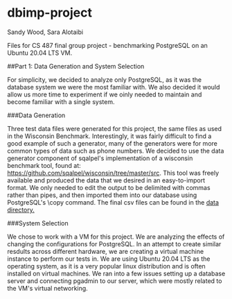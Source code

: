 # dbimp-project
Sandy Wood, Sara Alotaibi

Files for CS 487 final group project - benchmarking PostgreSQL on an Ubuntu 20.04 LTS VM.

##Part 1: Data Generation and System Selection

For simplicity, we decided to analyze only PostgreSQL, as it was the database system we were the most familiar with. We also decided it would allow us more time to experiment if we oinly needed to maintain and become familiar with a single system.

###Data Generation

Three test data files were generated for this project, the same files as used in the Wisconsin Benchmark. Interestingly, it was fairly difficult to find a good example of such a generator, many of the generators were for more common types of data such as phone numbers. We decided to use the data generator component of sqalpel's implementation of a wisconsin benchmark tool, found at: https://github.com/sqalpel/wisconsin/tree/master/src. This tool was freely available and produced the data that we desired in an easy-to-import format. We only needed to edit the output to be delimited with commas rather than pipes, and then imported them into our database using PostgreSQL's \copy command. The final csv files can be found in the [data directory.](https://github.com/sandyaspen/dbimp-project/tree/main/data)

###System Selection

We chose to work with a VM for this project. We are analyzing the effects of changing the configurations for PostgreSQL. In an attempt to create similar resdults across different hardware, we are creating a virtual machine instance to perform our tests in. We are using Ubuntu 20.04 LTS as the operating system, as it is a very popular linux distribution and is often installed on virtual machines. We ran into a few issues setting up a database server and connecting pgadmin to our server, which were mostly related to the VM's virtual networking.